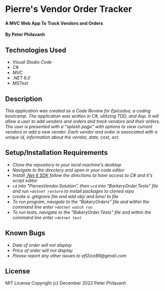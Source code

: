 # Pierre's Vendor Order Tracker

#### A MVC Web App To Track Vendors and Orders

#### By Peter Philavanh

## Technologies Used

* _Visual Studio Code_
* _C#_
* _MVC_
* _.NET 6.0_
* _MSTest_

## Description
_This application was created as a Code Review for Epicodus; a coding bootcamp. The application was written in C#, utilizing TDD, and Asp. It will allow a user to add vendors and orders and track vendors and their orders. The user is presented with a "splash page" with options to view current vendors or add a new vendor. Each vendor and order is associated with a unique id, information about the vendor, date, cost, ect._

## Setup/Installation Requirements

* _Clone the repository to your local machine's desktop_
* _Navigate to the directory and open in your code editor_
* _Install [.Net 6 SDK](https://www.learnhowtoprogram.com/c-and-net-part-time/getting-started-with-c/installing-c-and-net) follow the directions to have access to C# and it's script editor_
* _`cd` into "PierresVendor.Solution", then `>cd` into "BarkeryOrder.Tests" file and run `>dotnet restore` to install packages to cloned repo_
* _create a .gitignore file and add obj/ and bins/ to file_
* _To run program, navigate to the "BakeryOrders" file and within the command line enter `>dotnet watch run`_
* _To run tests, navigate to the "BakeryOrder.Tests" file and within the command line enter `>dotnet test`_

## Known Bugs

* _Date of order will not display_
* _Price of order will not display_
* _Please report any other issues to efl2ice89@gmail.com_

## License
MIT License
Copyright (c) December 2022 Peter Philavanh